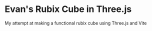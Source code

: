 # Evan's Rubix Cube in Three.js

My attempt at making a functional rubix cube using Three.js and Vite
